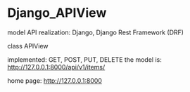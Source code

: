 # Django_APIView


model API realization: Django, Django Rest Framework (DRF)

class APIView

implemented: GET, POST, PUT, DELETE the model is: http://127.0.0.1:8000/api/v1/items/

home page: http://127.0.0.1:8000

